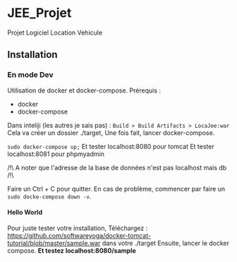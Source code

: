 # JEE_Projet
Projet Logiciel Location Vehicule

## Installation
### En mode Dev
Utilisation de docker et docker-compose.
Prérequis : 
- docker
- docker-compose

Dans inteliji (les autres je sais pas) :
`Build > Build Artifacts > LocaJee:war`
Cela va créer un dossier ./target,
Une fois fait, lancer docker-compose.

`sudo docker-compose up;`
Et tester localhost:8080 pour tomcat
Et tester localhost:8081 pour phpmyadmin

/!\ A noter que l'adresse de la base de données n'est pas localhost mais db /!\

Faire un Ctrl + C pour quitter.
En cas de problème, commencer par faire un `sudo docke-compose down -v`.

#### Hello World
Pour juste tester votre installation, 
Téléchargez : https://github.com/softwareyoga/docker-tomcat-tutorial/blob/master/sample.war dans votre ./target
Ensuite, lancer le docker compose.
**Et testez localhost:8080/sample**

